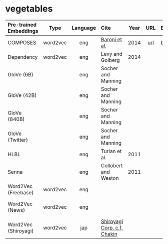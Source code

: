 # vegetables


| Pre-trained Embeddings | Type | Language | Cite | Year | URL | Bib | License | Kaggle Dataset |
|:-|:-:|:-:|:-|:-:|:-:|:-:|:-:|:-|
| COMPOSES        | word2vec | eng | [Baroni et al.](http://clic.cimec.unitn.it/marco/publications/acl2014/baroni-etal-countpredict-acl2014.pdf) | 2014 | [url](http://clic.cimec.unitn.it/composes/semantic-vectors.html) | [bib]() | | [vegetables-composes-embeddings](https://www.kaggle.com/alvations/vegetables-composes-embeddings) |
| Dependency | word2vec | eng | Levy and Golberg | 2014 | | | | | [vegetables-dependency-embeddings]()|
| GloVe (6B)      |          | eng | Socher and Manning | | | | | [vegetables-stanford-glove-twitter](https://www.kaggle.com/alvations/vegetables-stanford-glove-6b)|
| GloVe (42B)     |          | eng | Socher and Manning | | | | | [vegetables-stanford-glove-twitter](https://www.kaggle.com/alvations/vegetables-stanford-glove-42b)|
| GloVe (840B)    |          | eng | Socher and Manning | | | | | [vegetables-stanford-glove-twitter](https://www.kaggle.com/alvations/vegetables-stanford-glove-840b)|
| GloVe (Twitter) |          | eng | Socher and Manning | | | | | [vegetables-stanford-glove-twitter](https://www.kaggle.com/alvations/vegetables-stanford-glove-twitter)|
| HLBL            |          | eng | Turian et al. | 2011 | | | | [vegetables-hlbl-embeddings](https://www.kaggle.com/alvations/vegetables-hlbl-embeddings) | 
| Senna           |          | eng | Collobert and Weston | 2011   | | | | [vegetables-senna-embeddings](https://www.kaggle.com/alvations/vegetables-senna-embeddings) |
| Word2Vec (Freebase) | word2vec | eng |   | |  | | | (https://github.com/chakki-works/chakin) | | | |  | (https://www.kaggle.com/alvations/vegetables-word2vec-freebase)[vegetables-google-word2vec-freebase] |
| Word2Vec (News) | word2vec | eng |   | | | | | (https://www.kaggle.com/alvations/vegetables-word2vec-freebase)[vegetables-google-word2vec] |
| Word2Vec (Shiroyagi) | word2vec | jap | [Shiroyagi Corp. c.f. Chakin](https://github.com/chakki-works/chakin) | | | |  | [vegetables-shiroyagi-word2vec](https://www.kaggle.com/alvations/vegetables-shiroyagi-word2vec) | 

